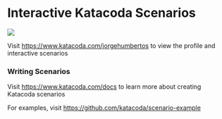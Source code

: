 # Interactive Katacoda Scenarios

[![](http://shields.katacoda.com/katacoda/jorgehumbertos/count.svg)](https://www.katacoda.com/jorgehumbertos "Get your profile on Katacoda.com")

Visit https://www.katacoda.com/jorgehumbertos to view the profile and interactive scenarios

### Writing Scenarios
Visit https://www.katacoda.com/docs to learn more about creating Katacoda scenarios

For examples, visit https://github.com/katacoda/scenario-example
